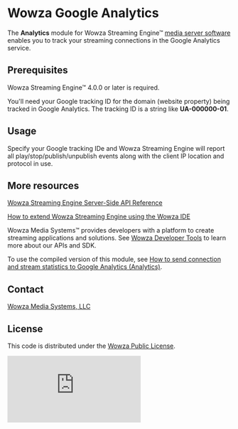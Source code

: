 # Wowza Google Analytics
The **Analytics** module for Wowza Streaming Engine™ [media server software](https://www.wowza.com/products/streaming-engine) enables you to track your streaming connections in the Google Analytics service.

## Prerequisites
Wowza Streaming Engine™ 4.0.0 or later is required.

You'll need your Google tracking ID for the domain (website property) being tracked in Google Analytics. The tracking ID is a string like **UA-000000-01**.

## Usage
Specify your Google tracking IDe and Wowza Streaming Engine will report all play/stop/publish/unpublish events along with the client IP location and protocol in use.

## More resources
[Wowza Streaming Engine Server-Side API Reference](https://www.wowza.com/resources/WowzaStreamingEngine_ServerSideAPI.pdf)

[How to extend Wowza Streaming Engine using the Wowza IDE](https://www.wowza.com/forums/content.php?759-How-to-extend-Wowza-Streaming-Engine-using-the-Wowza-IDE)

Wowza Media Systems™ provides developers with a platform to create streaming applications and solutions. See [Wowza Developer Tools](https://www.wowza.com/resources/developers) to learn more about our APIs and SDK.

To use the compiled version of this module, see [How to send connection and stream statistics to Google Analytics (Analytics)](https://www.wowza.com/forums/content.php?672-How-to-send-connection-and-stream-statistics-to-Google-Analytics-%28Analytics&29).

## Contact
[Wowza Media Systems, LLC](https://www.wowza.com/contact)

## License
This code is distributed under the [Wowza Public License](https://github.com/WowzaMediaSystems/wse-plugin-analytics/blob/master/LICENSE.txt).

![alt tag](http://wowzalogs.com/stats/githubimage.php?plugin=wse-plugin-analytics)
